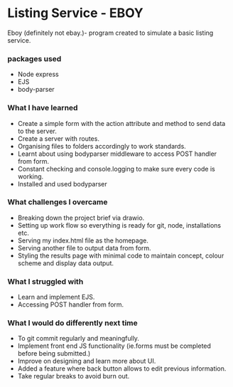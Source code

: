 # Listing Service - EBOY

Eboy (definitely not ebay.)- program created to simulate a basic listing service.

### packages used
* Node express
* EJS
* body-parser

### What I have learned
* Create a simple form with the action attribute and method to send data to the server.
* Create a server with routes.
* Organising files to folders accordingly to work standards.
* Learnt about using bodyparser middleware to access POST handler from form.
* Constant checking and console.logging to make sure every code is working.
* Installed and used bodyparser

### What challenges I overcame
* Breaking down the project brief via drawio.
* Setting up work flow so everything is ready for git, node, installations etc.
* Serving my index.html file as the homepage.
* Serving another file to output data from form.
* Styling the results page with minimal code to maintain concept, colour scheme and display data output.

### What I struggled with
* Learn and implement EJS.
* Accessing POST handler from form.


### What I would do differently next time
* To git commit regularly and meaningfully.
* Implement front end JS functionality (ie.forms must be completed before being submitted.)
* Improve on designing and learn more about UI.
* Added a feature where back button allows to edit previous information.
* Take regular breaks to avoid burn out.


